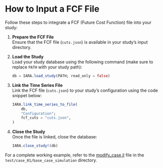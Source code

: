 # How to Input a FCF File

Follow these steps to integrate a FCF (Future Cost Function) file into your study:

1. **Prepare the FCF File**  
   Ensure that the FCF file (`cuts.json`) is available in your study’s input directory.

2. **Load the Study**  
   Load your study database using the following command (make sure to replace `PATH` with your study path):
   ```julia
   db = IARA.load_study(PATH; read_only = false)
   ```

3. **Link the Time Series File**  
   Link the FCF file (`cuts.json`) to your study’s configuration using the code snippet below:
   ```julia
   IARA.link_time_series_to_file(
       db,
       "Configuration";
       fcf_cuts = "cuts.json",
   )
   ```

4. **Close the Study**  
   Once the file is linked, close the database:
   ```julia
   IARA.close_study!(db)
   ```

For a complete working example, refer to the [modify_case.jl](https://github.com/psrenergy/IARA.jl/tree/main/test/case_01/base_case_simulation/modify_case.jl) file in the `test/case_01/base_case_simulation` directory.